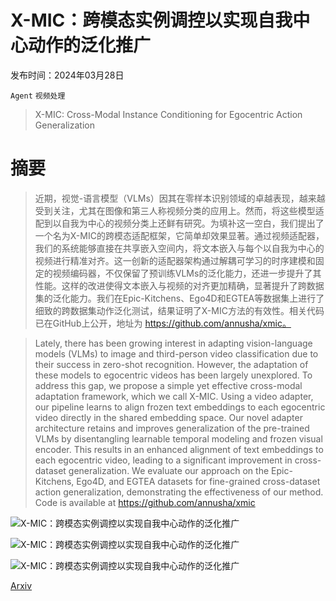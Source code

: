 # X-MIC：跨模态实例调控以实现自我中心动作的泛化推广

发布时间：2024年03月28日

`Agent` `视频处理`

> X-MIC: Cross-Modal Instance Conditioning for Egocentric Action Generalization

# 摘要

> 近期，视觉-语言模型（VLMs）因其在零样本识别领域的卓越表现，越来越受到关注，尤其在图像和第三人称视频分类的应用上。然而，将这些模型适配到以自我为中心的视频分类上还鲜有研究。为填补这一空白，我们提出了一个名为X-MIC的跨模态适配框架，它简单却效果显著。通过视频适配器，我们的系统能够直接在共享嵌入空间内，将文本嵌入与每个以自我为中心的视频进行精准对齐。这一创新的适配器架构通过解耦可学习的时序建模和固定的视频编码器，不仅保留了预训练VLMs的泛化能力，还进一步提升了其性能。这样的改进使得文本嵌入与视频的对齐更加精确，显著提升了跨数据集的泛化能力。我们在Epic-Kitchens、Ego4D和EGTEA等数据集上进行了细致的跨数据集动作泛化测试，结果证明了X-MIC方法的有效性。相关代码已在GitHub上公开，地址为 https://github.com/annusha/xmic。

> Lately, there has been growing interest in adapting vision-language models (VLMs) to image and third-person video classification due to their success in zero-shot recognition. However, the adaptation of these models to egocentric videos has been largely unexplored. To address this gap, we propose a simple yet effective cross-modal adaptation framework, which we call X-MIC. Using a video adapter, our pipeline learns to align frozen text embeddings to each egocentric video directly in the shared embedding space. Our novel adapter architecture retains and improves generalization of the pre-trained VLMs by disentangling learnable temporal modeling and frozen visual encoder. This results in an enhanced alignment of text embeddings to each egocentric video, leading to a significant improvement in cross-dataset generalization. We evaluate our approach on the Epic-Kitchens, Ego4D, and EGTEA datasets for fine-grained cross-dataset action generalization, demonstrating the effectiveness of our method. Code is available at https://github.com/annusha/xmic

![X-MIC：跨模态实例调控以实现自我中心动作的泛化推广](../../../paper_images/2403.19811/x1.png)

![X-MIC：跨模态实例调控以实现自我中心动作的泛化推广](../../../paper_images/2403.19811/x2.png)

![X-MIC：跨模态实例调控以实现自我中心动作的泛化推广](../../../paper_images/2403.19811/x3.png)

[Arxiv](https://arxiv.org/abs/2403.19811)